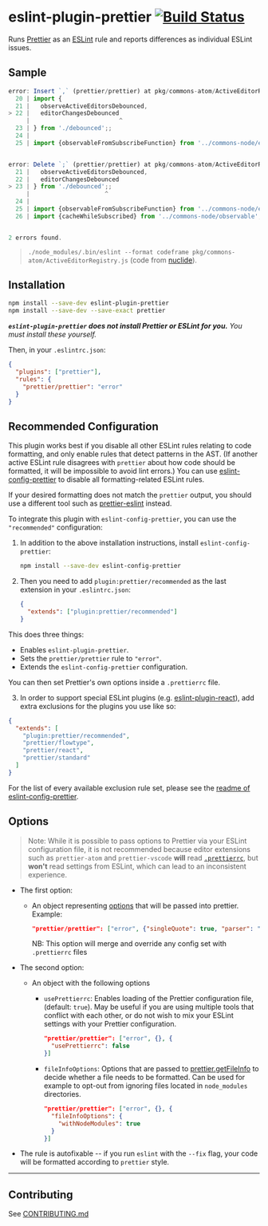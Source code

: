 # eslint-plugin-prettier [![Build Status](https://github.com/prettier/eslint-plugin-prettier/workflows/CI/badge.svg?branch=master)](https://github.com/prettier/eslint-plugin-prettier/actions?query=workflow%3ACI+branch%3Amaster)

Runs [Prettier](https://github.com/prettier/prettier) as an [ESLint](http://eslint.org) rule and reports differences as individual ESLint issues.

## Sample

```js
error: Insert `,` (prettier/prettier) at pkg/commons-atom/ActiveEditorRegistry.js:22:25:
  20 | import {
  21 |   observeActiveEditorsDebounced,
> 22 |   editorChangesDebounced
     |                         ^
  23 | } from './debounced';;
  24 |
  25 | import {observableFromSubscribeFunction} from '../commons-node/event';


error: Delete `;` (prettier/prettier) at pkg/commons-atom/ActiveEditorRegistry.js:23:21:
  21 |   observeActiveEditorsDebounced,
  22 |   editorChangesDebounced
> 23 | } from './debounced';;
     |                     ^
  24 |
  25 | import {observableFromSubscribeFunction} from '../commons-node/event';
  26 | import {cacheWhileSubscribed} from '../commons-node/observable';


2 errors found.
```

> `./node_modules/.bin/eslint --format codeframe pkg/commons-atom/ActiveEditorRegistry.js` (code from [nuclide](https://github.com/facebook/nuclide)).

## Installation

```sh
npm install --save-dev eslint-plugin-prettier
npm install --save-dev --save-exact prettier
```

**_`eslint-plugin-prettier` does not install Prettier or ESLint for you._** _You must install these yourself._

Then, in your `.eslintrc.json`:

```json
{
  "plugins": ["prettier"],
  "rules": {
    "prettier/prettier": "error"
  }
}
```

## Recommended Configuration

This plugin works best if you disable all other ESLint rules relating to code formatting, and only enable rules that detect patterns in the AST. (If another active ESLint rule disagrees with `prettier` about how code should be formatted, it will be impossible to avoid lint errors.) You can use [eslint-config-prettier](https://github.com/prettier/eslint-config-prettier) to disable all formatting-related ESLint rules.

If your desired formatting does not match the `prettier` output, you should use a different tool such as [prettier-eslint](https://github.com/prettier/prettier-eslint) instead.

To integrate this plugin with `eslint-config-prettier`, you can use the `"recommended"` configuration:

1. In addition to the above installation instructions, install `eslint-config-prettier`:

   ```sh
   npm install --save-dev eslint-config-prettier
   ```

2. Then you need to add `plugin:prettier/recommended` as the last extension in your `.eslintrc.json`:

   ```json
   {
     "extends": ["plugin:prettier/recommended"]
   }
   ```

This does three things:

- Enables `eslint-plugin-prettier`.
- Sets the `prettier/prettier` rule to `"error"`.
- Extends the `eslint-config-prettier` configuration.

You can then set Prettier's own options inside a `.prettierrc` file.

3. In order to support special ESLint plugins (e.g. [eslint-plugin-react](https://github.com/yannickcr/eslint-plugin-react)), add extra exclusions for the plugins you use like so:

```json
{
  "extends": [
    "plugin:prettier/recommended",
    "prettier/flowtype",
    "prettier/react",
    "prettier/standard"
  ]
}
```

For the list of every available exclusion rule set, please see the [readme of eslint-config-prettier](https://github.com/prettier/eslint-config-prettier/blob/master/README.md).

## Options

> Note: While it is possible to pass options to Prettier via your ESLint configuration file, it is not recommended because editor extensions such as `prettier-atom` and `prettier-vscode` **will** read [`.prettierrc`](https://prettier.io/docs/en/configuration.html), but **won't** read settings from ESLint, which can lead to an inconsistent experience.

- The first option:

  - An object representing [options](https://prettier.io/docs/en/options.html) that will be passed into prettier. Example:

    ```json
    "prettier/prettier": ["error", {"singleQuote": true, "parser": "flow"}]
    ```

    NB: This option will merge and override any config set with `.prettierrc` files

- The second option:

  - An object with the following options

    - `usePrettierrc`: Enables loading of the Prettier configuration file, (default: `true`). May be useful if you are using multiple tools that conflict with each other, or do not wish to mix your ESLint settings with your Prettier configuration.

      ```json
      "prettier/prettier": ["error", {}, {
        "usePrettierrc": false
      }]
      ```

    - `fileInfoOptions`: Options that are passed to [prettier.getFileInfo](https://prettier.io/docs/en/api.html#prettiergetfileinfofilepath--options) to decide whether a file needs to be formatted. Can be used for example to opt-out from ignoring files located in `node_modules` directories.

      ```json
      "prettier/prettier": ["error", {}, {
        "fileInfoOptions": {
          "withNodeModules": true
        }
      }]
      ```

- The rule is autofixable -- if you run `eslint` with the `--fix` flag, your code will be formatted according to `prettier` style.

---

## Contributing

See [CONTRIBUTING.md](https://github.com/prettier/eslint-plugin-prettier/blob/master/CONTRIBUTING.md)
